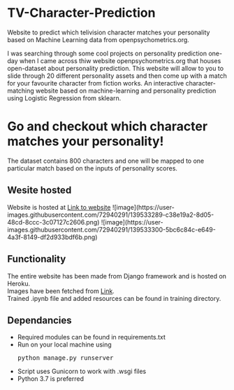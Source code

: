 # TV-Character-Prediction

Website to predict which telivision character matches your personality based on Machine Learning data from openpsychometrics.org.

I was searching through some cool projects on personality prediction one-day when I came across thiw website openpsychometrics.org that houses open-dataset about personality prediction.
This website will allow to you to slide through 20 different personality assets and then come up with a match for your favourite character from fiction works.
An interactive character-matching website based on machine-learning and personality prediction using Logistic Regression from sklearn.

<h1>Go and checkout which character matches your personality!</h1>
The dataset contains 800 characters and one will be mapped to one particular match based on the inputs of personality scores.

<h2>Wesite hosted</h2>
Website is hosted at <a href="https://your-character.herokuapp.com">Link to website</a>
![image](https://user-images.githubusercontent.com/72940291/139533289-c38e19a2-8d05-48cd-8ccc-3c07127c2606.png)
![image](https://user-images.githubusercontent.com/72940291/139533300-5bc6c84c-e649-4a3f-8149-df2d933bdf6b.png)

<h2>Functionality</h2>
The entire website has been made from Django framework and is hosted on Heroku. <br>
Images have been fetched from <a href="https://openpsychometrics.org/tests/characters/test-resources/pics/">Link</a>.<br>
Trained .ipynb file and added resources can be found in training directory.

<h2>Dependancies</h2>
<ul><li>Required modules can be found in requirements.txt</li><li>Run on your local machine using <pre>python manage.py runserver</pre></li>
<li>Script uses Gunicorn to work with .wsgi files</li><li>Python 3.7 is preferred</li></ul>
